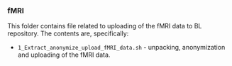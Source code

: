 ### fMRI

This folder contains file related to uploading of the fMRI data to BL repository. The contents are, specifically:
- `1_Extract_anonymize_upload_fMRI_data.sh` - unpacking, anonymization and uploading of the fMRI data.
